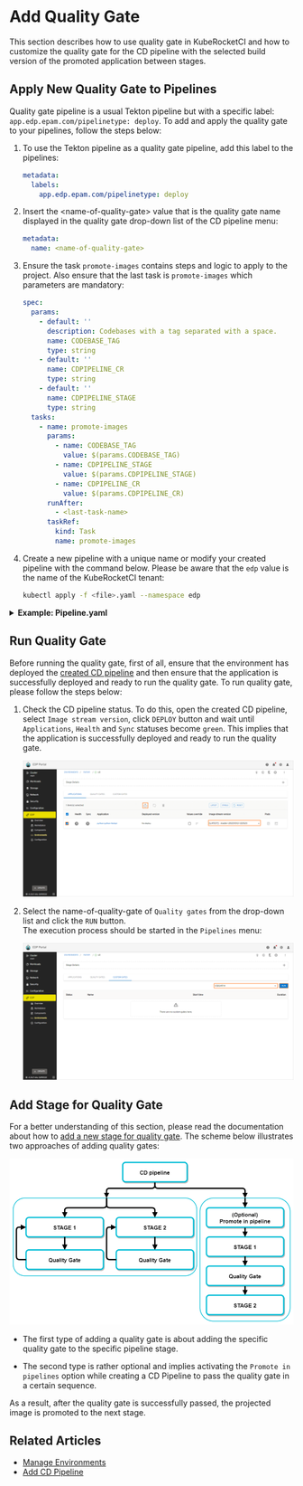 # Add Quality Gate

<head>
  <link rel="canonical" href="https://docs.kuberocketci.io/docs/user-guide/add-quality-gate" />
</head>

This section describes how to use quality gate in KubeRocketCI and how to customize the quality gate for the CD pipeline with the selected build version of the promoted application between stages.

## Apply New Quality Gate to Pipelines

Quality gate pipeline is a usual Tekton pipeline but with a specific label: `app.edp.epam.com/pipelinetype: deploy`. To add and apply the quality gate to your pipelines, follow the steps below:

1. To use the Tekton pipeline as a quality gate pipeline, add this label to the pipelines:

    ```yaml
    metadata:
      labels:
        app.edp.epam.com/pipelinetype: deploy
    ```

2. Insert the \<name-of-quality-gate\> value that is the quality gate name displayed in the quality gate drop-down list of the CD pipeline menu:

    ```yaml
    metadata:
      name: <name-of-quality-gate>
    ```

3. Ensure the task `promote-images` contains steps and logic to apply to the project. Also ensure that the last task is `promote-images` which parameters are mandatory:

    ```yaml
    spec:
      params:
        - default: ''
          description: Codebases with a tag separated with a space.
          name: CODEBASE_TAG
          type: string
        - default: ''
          name: CDPIPELINE_CR
          type: string
        - default: ''
          name: CDPIPELINE_STAGE
          type: string
      tasks:
        - name: promote-images
          params:
            - name: CODEBASE_TAG
              value: $(params.CODEBASE_TAG)
            - name: CDPIPELINE_STAGE
              value: $(params.CDPIPELINE_STAGE)
            - name: CDPIPELINE_CR
              value: $(params.CDPIPELINE_CR)
          runAfter:
            - <last-task-name>
          taskRef:
            kind: Task
            name: promote-images
    ```

4. Create a new pipeline with a unique name or modify your created pipeline with the command below. Please be aware that the `edp` value is the name of the KubeRocketCI tenant:

    ```bash
    kubectl apply -f <file>.yaml --namespace edp
    ```

  <details>
  <summary><b>Example: Pipeline.yaml</b></summary>
    ```yaml
    apiVersion: tekton.dev/v1beta1
    kind: Pipeline
    metadata:
      labels:
        app.edp.epam.com/pipelinetype: deploy
      name: <name-of-quality-gate>
      namespace: edp
    spec:
      params:
        - default: >-
            https://<CI-pipeline-provisioner>-edp.<cluster-name>.aws.main.edp.projects.epam.com/#/namespaces/$(context.pipelineRun.namespace)/pipelineruns/$(context.pipelineRun.name)
          name: pipelineUrl
          type: string
        - default: ''
          description: Codebases with a tag separated with a space.
          name: CODEBASE_TAG
          type: string
        - default: ''
          name: CDPIPELINE_CR
          type: string
        - default: ''
          name: CDPIPELINE_STAGE
          type: string
      tasks:
        - name: autotests
          params:
            - name: BASE_IMAGE
              value: bitnami/kubectl:1.25.4
            - name: EXTRA_COMMANDS
              value: echo "Hello World"
          taskRef:
            kind: Task
            name: run-quality-gate
        - name: promote-images
          params:
            - name: CODEBASE_TAG
              value: $(params.CODEBASE_TAG)
            - name: CDPIPELINE_STAGE
              value: $(params.CDPIPELINE_STAGE)
            - name: CDPIPELINE_CR
              value: $(params.CDPIPELINE_CR)
          runAfter:
            - autotests
          taskRef:
            kind: Task
            name: promote-images
    ```
  </details>

## Run Quality Gate

Before running the quality gate, first of all, ensure that the environment has deployed the [created CD pipeline](add-cd-pipeline.md) and then ensure that the application is successfully deployed and ready to run the quality gate. To run quality gate, please follow the steps below:

1. Check the CD pipeline status. To do this, open the created CD pipeline, select `Image stream version`, click `DEPLOY` button and wait until `Applications`, `Health` and `Sync` statuses become `green`. This implies that the application is successfully deployed and ready to run the quality gate.

    ![CD pipeline stage overview](../assets/user-guide/qg_cd_status.png "CD pipeline stage overview")

2. Select the name-of-quality-gate of `Quality gates` from the drop-down list and click the `RUN` button.<br />The execution process should be started in the `Pipelines` menu:

    ![Quality gate pipeline status](../assets/user-guide/qg_stage_status.png "Quality gate pipeline status")

## Add Stage for Quality Gate

For a better understanding of this section, please read the documentation about how to [add a new stage for quality gate](add-cd-pipeline.md). The scheme below illustrates two approaches of adding quality gates:

  ![Quality gate promote a scheme](../assets/user-guide/qg_promote_shema.png "Types of adding quality gate")

* The first type of adding a quality gate is about adding the specific quality gate to the specific pipeline stage.

* The second type is rather optional and implies activating the `Promote in pipelines` option while creating a CD Pipeline to pass the quality gate in a certain sequence.

As a result, after the quality gate is successfully passed, the projected image is promoted to the next stage.

## Related Articles

* [Manage Environments](../user-guide/manage-environments.md)
* [Add CD Pipeline](../user-guide/add-cd-pipeline.md)
